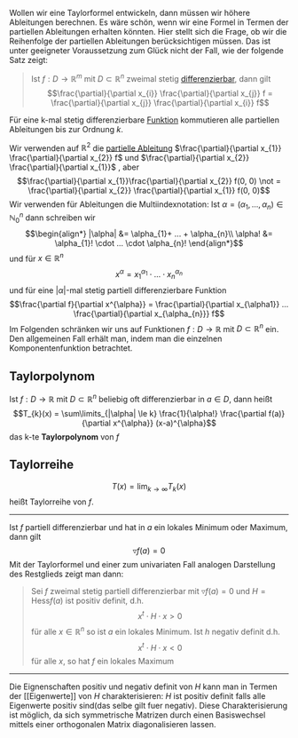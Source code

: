 Wollen wir eine Taylorformel entwickeln, dann müssen wir höhere Ableitungen berechnen. Es wäre schön, wenn wir eine Formel in Termen der partiellen Ableitungen erhalten könnten. Hier stellt sich die Frage, ob wir die Reihenfolge der partiellen Ableitungen berücksichtigen müssen. Das ist unter geeigneter Voraussetzung zum Glück nicht der Fall, wie der folgende Satz zeigt:

> Ist $f: D\to\mathbb R^{m}$ mit $D\subset \mathbb R^{n}$ zweimal stetig [differenzierbar](Differenzierbarkeit%20in%20der%20Multivariaten%20Analysis.md), dann gilt $$\frac{\partial}{\partial x_{i}} \frac{\partial}{\partial x_{j}} f = \frac{\partial}{\partial x_{j}} \frac{\partial}{\partial x_{i}} f$$

Für eine k-mal stetig differenzierbare [Funktion](Mathe/Funktionen.md) kommutieren alle partiellen Ableitungen bis zur Ordnung $k$.

Wir verwenden auf $\mathbb R^{2}$ die [partielle Ableitung](Differenzierbarkeit%20in%20der%20Multivariaten%20Analysis.md#Partielle%20Ableitung) $\frac{\partial}{\partial x_{1}} \frac{\partial}{\partial x_{2}} f$ und $\frac{\partial}{\partial x_{2}} \frac{\partial}{\partial x_{1}}$ ,
aber
$$\frac{\partial}{\partial x_{1}}\frac{\partial}{\partial x_{2}} f(0, 0) \not = \frac{\partial}{\partial x_{2}} \frac{\partial}{\partial x_{1}} f(0, 0)$$
Wir verwenden für Ableitungen die Multiindexnotation: Ist $\alpha = (\alpha_{1}, ..., \alpha_{n}) \in\mathbb N^{n}_{0}$ dann schreiben wir
$$\begin{align*}
|\alpha| &= \alpha_{1}+ ... + \alpha_{n}\\
\alpha! &= \alpha_{1}! \cdot ... \cdot \alpha_{n}!
\end{align*}$$
und für $x \in\mathbb R^{n}$
$$x^{\alpha} = x_{1}^{\alpha_{1}} \cdot ... \cdot x^{\alpha_{n}}_{n}$$
und für eine $|\alpha|$-mal stetig partiell differenzierbare Funktion
$$\frac{\partial f}{\partial x^{\alpha}} = \frac{\partial}{\partial x_{\alpha1}} ... \frac{\partial}{\partial x_{\alpha_{n}}} f$$
Im Folgenden schränken wir uns auf Funktionen $f: D\to\mathbb R$ mit $D\subset\mathbb R^{n}$ ein. Den allgemeinen Fall erhält man, indem man die einzelnen Komponentenfunktion betrachtet.

## Taylorpolynom

Ist $f: D\to\mathbb R$ mit $D\subset \mathbb R^{n}$ beliebig oft differenzierbar in $a\in D$, dann heißt
$$T_{k}(x) = \sum\limits_{|\alpha| \le k} \frac{1}{\alpha!} \frac{\partial f(a)}{\partial x^{\alpha}} (x-a)^{\alpha}$$
das k-te __Taylorpolynom__ von $f$

## Taylorreihe

$$T(x) = \lim_{k\to\infty} T_{k}(x)$$
heißt Taylorreihe von $f$.

---

Ist $f$ partiell differenzierbar und hat in $a$ ein lokales Minimum oder Maximum, dann gilt 
$$\triangledown f(a) = 0$$
Mit der Taylorformel und einer zum univariaten Fall analogen Darstellung  des Restglieds zeigt man dann:

> Sei $f$ zweimal stetig partiell differenzierbar mit $\triangledown f(a) = 0$ und $H = \text{Hess}f(a)$ ist positiv definit, d.h. $$x^{t} \cdot H \cdot x > 0$$
> für alle $x\in\mathbb R^{n}$ so ist $a$ ein lokales Minimum. Ist $h$ negativ definit d.h.
> $$x^{t} \cdot H \cdot x < 0$$
> für alle $x$, so hat $f$ ein lokales Maximum

---
 Die Eignenschaften positiv und negativ definit von $H$ kann man in Termen der [[Eigenwerte]] von $H$ charakterisieren: $H$ ist positiv definit falls alle Eigenwerte positiv sind(das selbe gilt fuer negativ). Diese Charakterisierung ist möglich, da sich symmetrische Matrizen durch einen Basiswechsel mittels einer orthogonalen Matrix diagonalisieren lassen.
 